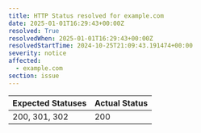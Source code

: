 ```yaml
---
title: HTTP Status resolved for example.com
date: 2025-01-01T16:29:43+00:00Z
resolved: True
resolvedWhen: 2025-01-01T16:29:43+00:00Z
resolvedStartTime: 2024-10-25T21:09:43.191474+00:00
severity: notice
affected:
  - example.com
section: issue
---
```


| Expected Statuses | Actual Status  |
|-------------------|----------------|
| 200, 301, 302 | 200 |
